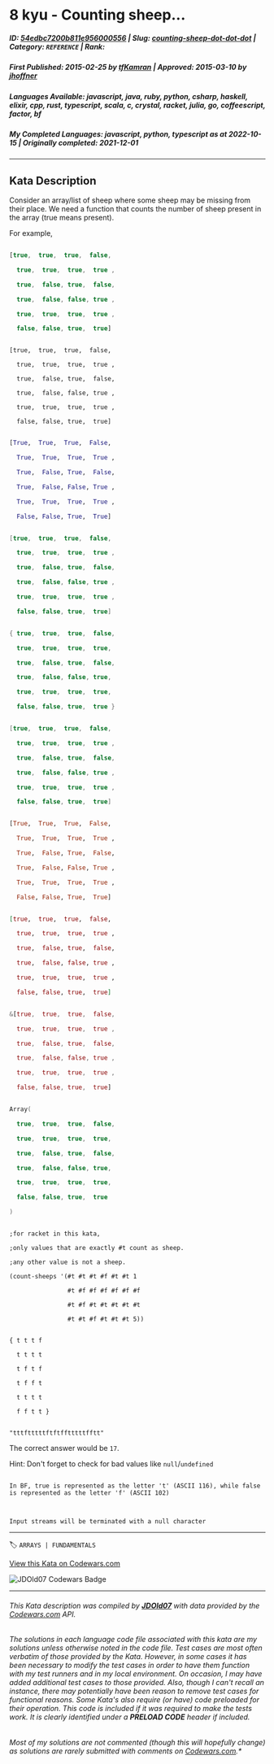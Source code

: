 # 8 kyu - Counting sheep...

##### **ID**: [54edbc7200b811e956000556](https://www.codewars.com/kata/54edbc7200b811e956000556) | **Slug**: [counting-sheep-dot-dot-dot](https://www.codewars.com/kata/54edbc7200b811e956000556) | **Category**: `REFERENCE` | **Rank**: <span style="color:white">8 kyu</span>

##### **First Published**: 2015-02-25 ***by*** [tfKamran](https://www.codewars.com/users/tfKamran) | **Approved**: 2015-03-10 ***by*** [jhoffner](https://www.codewars.com/users/jhoffner)

##### **Languages Available**: javascript, java, ruby, python, csharp, haskell, elixir, cpp, rust, typescript, scala, c, crystal, racket, julia, go, coffeescript, factor, bf

##### **My Completed Languages**: javascript, python, typescript ***as at*** 2022-10-15 | **Originally completed**: 2021-12-01

---

## Kata Description


Consider an array/list of sheep where some sheep may be missing from their place. We need a function that counts the number of sheep present in the array (true means present).



For example,



```javascript

[true,  true,  true,  false,

  true,  true,  true,  true ,

  true,  false, true,  false,

  true,  false, false, true ,

  true,  true,  true,  true ,

  false, false, true,  true]

```

```crystal

[true,  true,  true,  false,

  true,  true,  true,  true ,

  true,  false, true,  false,

  true,  false, false, true ,

  true,  true,  true,  true ,

  false, false, true,  true]

```

```python

[True,  True,  True,  False,

  True,  True,  True,  True ,

  True,  False, True,  False,

  True,  False, False, True ,

  True,  True,  True,  True ,

  False, False, True,  True]

```

```csharp

[true,  true,  true,  false,

  true,  true,  true,  true ,

  true,  false, true,  false,

  true,  false, false, true ,

  true,  true,  true,  true ,

  false, false, true,  true]

```

```c

{ true,  true,  true,  false,

  true,  true,  true,  true,

  true,  false, true,  false,

  true,  false, false, true,

  true,  true,  true,  true,

  false, false, true,  true }

```

```cpp

[true,  true,  true,  false,

  true,  true,  true,  true ,

  true,  false, true,  false,

  true,  false, false, true ,

  true,  true,  true,  true ,

  false, false, true,  true]

```

```haskell

[True,  True,  True,  False,

  True,  True,  True,  True ,

  True,  False, True,  False,

  True,  False, False, True ,

  True,  True,  True,  True ,

  False, False, True,  True]

```

```elixir

[true,  true,  true,  false,

  true,  true,  true,  true ,

  true,  false, true,  false,

  true,  false, false, true ,

  true,  true,  true,  true ,

  false, false, true,  true]

```

```rust

&[true,  true,  true,  false,

  true,  true,  true,  true ,

  true,  false, true,  false,

  true,  false, false, true ,

  true,  true,  true,  true ,

  false, false, true,  true]

```

```scala

Array(

  true,  true,  true,  false,

  true,  true,  true,  true,

  true,  false, true,  false,

  true,  false, false, true,

  true,  true,  true,  true,

  false, false, true,  true

)

```

```racket

;for racket in this kata, 

;only values that are exactly #t count as sheep. 

;any other value is not a sheep.

(count-sheeps '(#t #t #t #f #t #t 1

                #t #f #f #f #f #f #f

                #t #f #t #t #t #t #t

                #t #t #f #t #t #t 5))

```

```factor

{ t t t f

  t t t t

  t f t f

  t f f t

  t t t t

  f f t t }

```

```bf

"tttftttttftftfftttttfftt"

```





The correct answer would be `17`.



Hint: Don't forget to check for bad values like `null`/`undefined`



```if:bf

In BF, true is represented as the letter 't' (ASCII 116), while false is represented as the letter 'f' (ASCII 102) 



Input streams will be terminated with a null character

```



---


🏷 `ARRAYS | FUNDAMENTALS`


[View this Kata on Codewars.com](https://www.codewars.com/kata/54edbc7200b811e956000556)

![](https://www.codewars.com/users/jdold07/badges/large "JDOld07 Codewars Badge")

---

###### *This Kata description was compiled by [**JDOld07**](https://tpstech.dev) with data provided by the [Codewars.com](https://www.codewars.com) API.*

###### *The solutions in each language code file associated with this kata are my solutions unless otherwise noted in the code file.  Test cases are most often verbatim of those provided by the Kata.  However, in some cases it has been necessary to modify the test cases in order to have them function with my test runners and in my local environment.  On occasion, I may have added additional test cases to those provided.  Also, though I can't recall an instance, there may potentially have been reason to remove test cases for functional reasons.  Some Kata's also require (*or have*) code preloaded for their operation.  This code is included if it was required to make the tests work.  It is clearly identified under a **PRELOAD CODE** header if included.*

###### Most of my solutions are not commented (*though this will hopefully change*) as solutions are rarely submitted with comments on [Codewars.com](https://www.codewars.com).*
